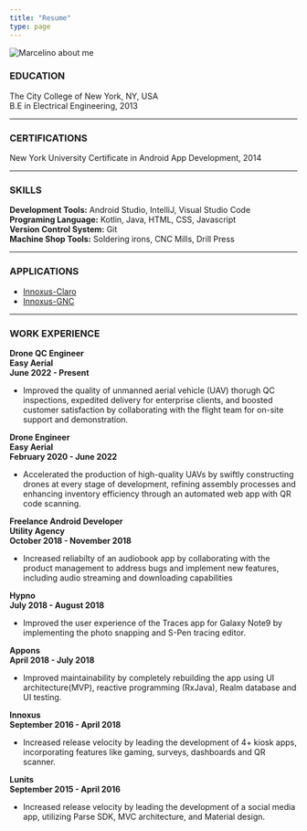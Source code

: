 ```yaml
---
title: "Resume"
type: page
---
```


![Marcelino about me](/images/marcelino-about-me.jpg "Marcelino about me")

### EDUCATION

The City College of New York, NY, USA  
B.E in Electrical Engineering, 2013

---

### CERTIFICATIONS

New York University Certificate in Android App Development, 2014

---

### SKILLS

**Development Tools:** Android Studio, IntelliJ, Visual Studio Code  
**Programing Language:** Kotlin, Java, HTML, CSS, Javascript  
**Version Control System:** Git  
**Machine Shop Tools:** Soldering irons, CNC Mills, Drill Press

---

### APPLICATIONS

- [Innoxus-Claro](https://bit.ly/2t2TfCa)
- [Innoxus-GNC](https://bit.ly/2sRTznU)

---

### WORK EXPERIENCE

**Drone QC Engineer**  
**Easy Aerial**  
**June 2022 - Present**

- Improved the quality of unmanned aerial vehicle (UAV) thorugh QC inspections, expedited delivery for enterprise clients, and boosted customer satisfaction by collaborating with the flight team for on-site support and demonstration.

**Drone Engineer**  
**Easy Aerial**  
**February 2020 - June 2022**

- Accelerated the production of high-quality UAVs by swiftly constructing drones at every stage of development, refining assembly processes and enhancing inventory efficiency through an automated web app with QR code scanning.

**Freelance Android Developer**  
**Utility Agency**  
**October 2018 - November 2018**

- Increased reliabilty of an audiobook app by collaborating with the product management to address bugs and implement new features, including audio streaming and downloading capabilities

**Hypno**  
**July 2018 - August 2018**

- Improved the user experience of the Traces app for Galaxy Note9 by implementing the photo snapping and S-Pen tracing editor.

**Appons**  
**April 2018 - July 2018**

- Improved maintainability by completely rebuilding the app using UI architecture(MVP), reactive programming (RxJava), Realm database and UI testing.

**Innoxus**  
**September 2016 - April 2018**

- Increased release velocity by leading the development of 4+ kiosk apps, incorporating features like gaming, surveys, dashboards and QR scanner.

**Lunits**  
**September 2015 - April 2016**

- Increased release velocity by leading the development of a social media app, utilizing Parse SDK, MVC architecture, and Material design.
